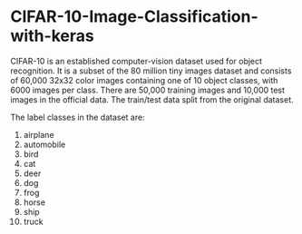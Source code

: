 # CIFAR-10-Image-Classification-with-keras
CIFAR-10  is an established computer-vision dataset used for object recognition. It is a subset of the 80 million tiny images dataset and consists of 60,000 32x32 color images containing one of 10 object classes, with 6000 images per class. There are 50,000 training images and 10,000 test images in the official data. The train/test data split from the original dataset.

The label classes in the dataset are:
1. airplane 
2. automobile 
3. bird 
4. cat 
5. deer 
6. dog 
7. frog 
8. horse 
9. ship 
10. truck
